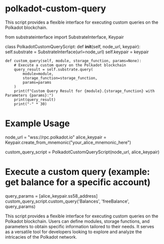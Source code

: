 # polkadot-custom-query   
This script provides a flexible interface for executing custom queries on the Polkadot blockchain.

from substrateinterface import SubstrateInterface, Keypair

class PolkadotCustomQueryScript:
    def __init__(self, node_url, keypair):
        self.substrate = SubstrateInterface(url=node_url)
        self.keypair = keypair

    def custom_query(self, module, storage_function, params=None):
        # Execute a custom query on the Polkadot blockchain
        query_result = self.substrate.query(
            module=module,
            storage_function=storage_function,
            params=params
        )
        print(f"Custom Query Result for {module}.{storage_function} with Parameters {params}:")
        print(query_result)
        print("-" * 30)

# Example Usage
node_url = "wss://rpc.polkadot.io"
alice_keypair = Keypair.create_from_mnemonic("your_alice_mnemonic_here")

custom_query_script = PolkadotCustomQueryScript(node_url, alice_keypair)

# Execute a custom query (example: get balance for a specific account)
query_params = [alice_keypair.ss58_address]
custom_query_script.custom_query('Balances', 'freeBalance', query_params)


This script provides a flexible interface for executing custom queries on the Polkadot blockchain. Users can define modules, storage functions, and parameters to obtain specific information tailored to their needs. It serves as a versatile tool for developers looking to explore and analyze the intricacies of the Polkadot network.

